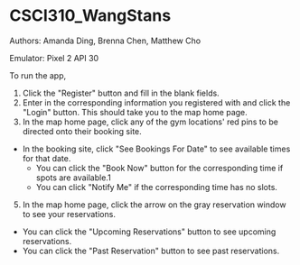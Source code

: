 # CSCI310_WangStans
Authors: Amanda Ding, Brenna Chen, Matthew Cho

Emulator: Pixel 2 API 30

To run the app,
1. Click the "Register" button and fill in the blank fields.
2. Enter in the corresponding information you registered with and click the "Login" button. This should take you to the map home page.
4. In the map home page, click any of the gym locations' red pins to be directed onto their booking site.
* In the booking site, click "See Bookings For Date" to see available times for that date.
    * You can click the "Book Now" button for the corresponding time if spots are available.1
    * You can click "Notify Me" if the corresponding time has no slots.
5. In the map home page, click the arrow on the gray reservation window to see your reservations.
* You can click the "Upcoming Reservations" button to see upcoming reservations.
* You can click the "Past Reservation" button to see past reservations.
